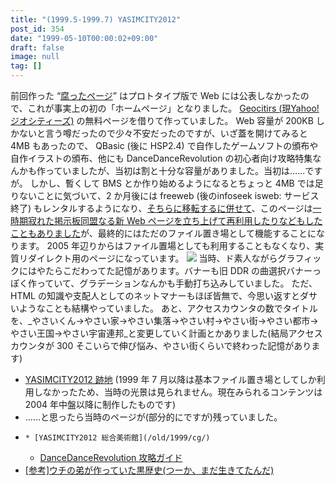 ```yaml
---
title: "(1999.5-1999.7) YASIMCITY2012"
post_id: 354
date: "1999-05-10T00:00:02+09:00"
draft: false
image: null
tag: []
---
```



前回作った “[腐ったページ](/350)” はプロトタイプ版で Web には公表しなかったので、これが事実上の初の「ホームページ」となりました。 [Geocitirs (現Yahoo! ジオシティーズ)](http://geocities.yahoo.co.jp/) の無料ページを借りて作っていました。 Web 容量が 200KB しかないと言う噂だったので少々不安だったのですが、いざ蓋を開けてみると 4MB もあったので、  QBasic (後に HSP2.4) で自作したゲームソフトの頒布や自作イラストの頒布、他にも DanceDanceRevolution の初心者向け攻略特集なんかも作っていましたが、当初は割と十分な容量がありました。当初は……ですが。 しかし、暫くして BMS とか作り始めるようになるとちょっと 4MB では足りないことに気づいて、2 か月後には freeweb (後のinfoseek isweb: サービス終了) もレンタルするようになり、[そちらに移転するに併せて](/363)、このページは[一時期寂れた掲示板同盟なる新 Web ページを立ち上げて再利用したりなどもしたこともありました](/tag/declined)が、最終的にはただのファイル置き場として機能することになります。 2005 年辺りからはファイル置場としても利用することもなくなり、実質リダイレクト用のページになっています。 ![](/wp-content/uploads/1999/05/banner2012.png) 当時、ド素人ながらグラフィックにはやたらこだわってた記憶があります。バナーも旧 DDR の曲選択バナーっぽく作っていて、グラデーションなんかも手動打ち込みしていました。 ただ、 HTML の知識や支配人としてのネットマナーもほぼ皆無で、今思い返すとダサいようなことも結構やっていました。 あと、アクセスカウンタの数でタイトルを、_やさいくん→やさい家→やさい集落→やさい村→やさい街→やさい都市→やさい王国→やさい宇宙連邦_と変更していく計画とかありました(結局アクセスカウンタが 300 そこいらで伸び悩み、やさい街くらいで終わった記憶があります)

  * [YASIMCITY2012 跡地](http://www.geocities.co.jp/Playtown-Domino/3933/) (1999 年 7 月以降は基本ファイル置き場としてしか利用しなかったため、当時の光景は見られません。現在みられるコンテンツは 2004 年中盤以降に制作したものです)
  * ……と思ったら当時のページが(部分的にですが)残っていました。
  *     * [YASIMCITY2012 総合美術館](/old/1999/cg/)
    * [DanceDanceRevolution 攻略ガイド](/old/1999/bemani/guide/ddr.html)
  * [[参考]ウチの弟が作っていた黒歴史(つーか、まだ生きてたんだ)](http://www.geocities.co.jp/Playtown-Domino/3541/)
